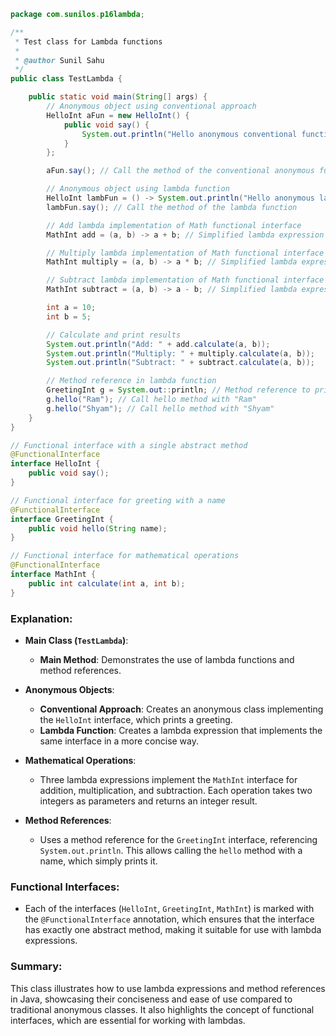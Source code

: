 
```java
package com.sunilos.p16lambda;

/**
 * Test class for Lambda functions
 * 
 * @author Sunil Sahu
 */
public class TestLambda {

    public static void main(String[] args) {
        // Anonymous object using conventional approach
        HelloInt aFun = new HelloInt() {
            public void say() {
                System.out.println("Hello anonymous conventional function");
            }
        };

        aFun.say(); // Call the method of the conventional anonymous function

        // Anonymous object using lambda function
        HelloInt lambFun = () -> System.out.println("Hello anonymous lambda function");
        lambFun.say(); // Call the method of the lambda function

        // Add lambda implementation of Math functional interface
        MathInt add = (a, b) -> a + b; // Simplified lambda expression

        // Multiply lambda implementation of Math functional interface
        MathInt multiply = (a, b) -> a * b; // Simplified lambda expression

        // Subtract lambda implementation of Math functional interface
        MathInt subtract = (a, b) -> a - b; // Simplified lambda expression

        int a = 10;
        int b = 5;

        // Calculate and print results
        System.out.println("Add: " + add.calculate(a, b));
        System.out.println("Multiply: " + multiply.calculate(a, b));
        System.out.println("Subtract: " + subtract.calculate(a, b));

        // Method reference in lambda function
        GreetingInt g = System.out::println; // Method reference to println
        g.hello("Ram"); // Call hello method with "Ram"
        g.hello("Shyam"); // Call hello method with "Shyam"
    }
}

// Functional interface with a single abstract method
@FunctionalInterface
interface HelloInt {
    public void say();
}

// Functional interface for greeting with a name
@FunctionalInterface
interface GreetingInt {
    public void hello(String name);
}

// Functional interface for mathematical operations
@FunctionalInterface
interface MathInt {
    public int calculate(int a, int b);
}
```

### Explanation:

- **Main Class (`TestLambda`)**:
  - **Main Method**: Demonstrates the use of lambda functions and method references.

- **Anonymous Objects**:
  - **Conventional Approach**: Creates an anonymous class implementing the `HelloInt` interface, which prints a greeting.
  - **Lambda Function**: Creates a lambda expression that implements the same interface in a more concise way.

- **Mathematical Operations**:
  - Three lambda expressions implement the `MathInt` interface for addition, multiplication, and subtraction. Each operation takes two integers as parameters and returns an integer result.

- **Method References**:
  - Uses a method reference for the `GreetingInt` interface, referencing `System.out.println`. This allows calling the `hello` method with a name, which simply prints it.

### Functional Interfaces:
- Each of the interfaces (`HelloInt`, `GreetingInt`, `MathInt`) is marked with the `@FunctionalInterface` annotation, which ensures that the interface has exactly one abstract method, making it suitable for use with lambda expressions.

### Summary:
This class illustrates how to use lambda expressions and method references in Java, showcasing their conciseness and ease of use compared to traditional anonymous classes. It also highlights the concept of functional interfaces, which are essential for working with lambdas.
